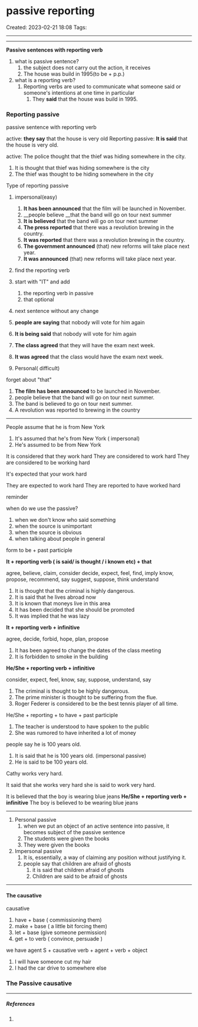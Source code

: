 # passive reporting
Created: 2023-02-21 18:08
Tags: 
____


----
__Passive sentences with reporting verb__

1. what is passive sentence?
	1. the subject does not carry out the action, it receives 
	2. The house was build in 1995(to be + p.p.)
2. what is a reporting verb?
	1. Reporting verbs are used to communicate what someone said or someone's intentions at one time in particular
		1. They __said__ that the house was build in 1995.

### Reporting passive

passive sentence with reporting verb

active: __they say__ that the house is very old
Reporting passive: __It is said__ that the house is very old.

active: The police thought that the thief was hiding somewhere in the city.

1. It is thought that thief was hiding somewhere is the city
2. The thief was thought to be hiding somewhere in the city


Type of reporting passive

1. impersonal(easy)
	1. __It has been announced__ that the film will be launched in November.
	3. __people believe __that the band will go on tour next summer
	4. __It is believed__ that the band will go on tour next summer
	5. __The press reported__ that there was a revolution brewing in the country.
	6. __It was reported__ that there was a revolution brewing in the country.
	7. __The government announced__ (that) new reforms will take place next year.
	8. __It was announced__ (that) new reforms will take place next year.

1. find the reporting verb
2. start with "IT" and add 
	1. the reporting verb in passive
	2. that optional
3. next sentence without any change


1. __people are saying__ that nobody will vote for him again
2. __It is being said__ that nobody will vote for him again

1. __The class agreed__ that they will have the exam next week.
2. __It was agreed__ that the class would have the exam next week.

5. Personal( difficult)

forget about "that"


1. __The film has been announced__ to be launched in November.
2. people believe that the band will go on tour next summer.
3. The band is believed to go on tour next summer.
4. A revolution was reported to brewing in the country

________


People assume that he is from New York

1. It's assumed that he's from New York ( impersonal)
2. He's assumed to be from New York 


It is considered that they work hard
They are considered to work hard
They are considered to be working hard

It's expected that your work hard

They are expected to work hard
They are reported to have worked hard


reminder

when do we use the passive?
1. when we don't know who said something
2. when the source is unimportant
3. when the source is obvious 
4. when talking about people in general

form 
to be + past participle

__It + reporting verb ( is said/ is thought / i known etc) + that__

agree, believe, claim, consider
decide, expect, feel, find, imply
know, propose, recommend, say suggest, suppose, think
understand

1. It is thought that the criminal is highly dangerous.
2. It is said that he lives abroad now
3. It is known that moneys live in this area
4. It has been decided that she should be promoted
5. It was implied that he was lazy

__It + reporting verb + infinitive__

agree, decide, forbid, hope, plan, propose

1. It has been agreed to change the dates of the class meeting
2.  It is forbidden to smoke in the building


__He/She + reporting verb  + infinitive__

consider, expect, feel, know, say, suppose, understand, say

1. The criminal is thought to be highly dangerous.
2. The prime minister is thought to be suffering from the flue.
3. Roger Federer is considered to be the best tennis player of all time.


He/She + reporting + to have + past participle

1. The teacher is understood to have spoken to the public
2. She was rumored to have inherited a lot of money


people say he is 100 years old.

1. It is said that he is 100 years old. (impersonal passive)
2. He is said to be 100 years old. 

Cathy works very hard.

It said that she works very hard
she is said to work very hard.


It is believed that the boy is wearing blue jeans
__He/She + reporting verb  + infinitive__
The boy is believed to be wearing blue jeans

----

1. Personal passive
	1. when we put an object of an active sentence into passive, it becomes subject of the passive sentence
	2. The students were given the books
	3. They were given the books
2. Impersonal passive
	1. It is, essentially, a way of claiming any position without justifying it.
	2. people say that children are afraid of ghosts
		1. it is said that children afraid of ghosts
		2. Children are said to be afraid of ghosts
______

#### The causative

causative  
1. have + base ( commissioning them)
2. make + base ( a little bit forcing them)
3. let + base (give someone permission)
4. get + to verb ( convince, persuade )

we have agent
S + causative verb + agent + verb + object

1. I will have someone cut my hair
2. I had the car drive to somewhere else


### The Passive causative




_____
##### References
1.

